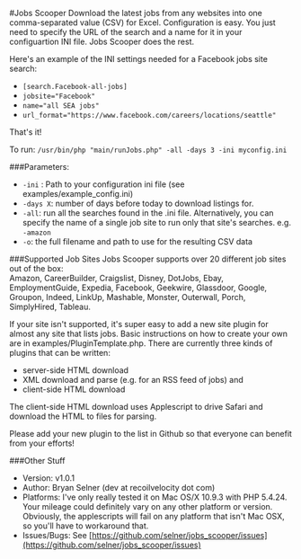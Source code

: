 #Jobs Scooper 
Download the latest jobs from any websites into one comma-separated value (CSV) for Excel.  Configuration is easy.  You just need to specify the URL of the search and a name for it in your configuartion INI file.  Jobs Scooper does the rest.

Here's an example of the INI settings needed for a Facebook jobs site search:
* ``[search.Facebook-all-jobs]``
* ``jobsite="Facebook"``
* ``name="all SEA jobs"``
* ``url_format="https://www.facebook.com/careers/locations/seattle"``

That's it!

To run:
``/usr/bin/php "main/runJobs.php" -all -days 3 -ini myconfig.ini``

###Parameters:
* ``-ini`` : Path to your configuration ini file (see examples/example_config.ini) 
* ``-days X``:  number of days before today to download listings for. 
* ``-all``:  run all the searches found in the .ini file.  Alternatively, you can specify the name of a single job site to run only that site's searches.  e.g. ``-amazon``
* ``-o``: the full filename and path to use for the resulting CSV data

###Supported Job Sites
Jobs Scooper supports over 20 different job sites out of the box:  
Amazon, CareerBuilder, Craigslist, Disney, DotJobs, Ebay, EmploymentGuide, Expedia, Facebook, Geekwire, Glassdoor, Google, Groupon, Indeed, LinkUp, Mashable, Monster, Outerwall, Porch, SimplyHired, Tableau. 

If your site isn't supported, it's super easy to add a new site plugin for almost any site that lists jobs.  Basic instructions on how to create your own are in examples/PluginTemplate.php.  There are currently
three kinds of plugins that can be written:
* server-side HTML download
* XML download and parse (e.g. for an RSS feed of jobs) and
* client-side HTML download

The client-side HTML download uses Applescript to drive Safari and download the HTML to files for parsing.

Please add your new plugin to the list in Github so that everyone can benefit from your efforts!

###Other Stuff
* Version:  v1.0.1
* Author:  Bryan Selner (dev at recoilvelocity dot com)
* Platforms:  I've only really tested it on Mac OS/X 10.9.3 with PHP 5.4.24.  Your mileage could definitely vary on any other platform or version.  Obviously, the applescripts will fail
on any platform that isn't Mac OSX, so you'll have to workaround that.
* Issues/Bugs:  See [https://github.com/selner/jobs_scooper/issues](https://github.com/selner/jobs_scooper/issues)
